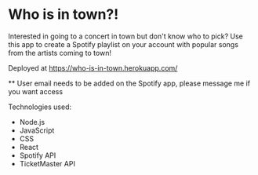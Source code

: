 # Who is in town?!

Interested in going to a concert in town but don't know who to pick?
Use this app to create a Spotify playlist on your account with popular songs from the artists coming to town!

Deployed at https://who-is-in-town.herokuapp.com/

** User email needs to be added on the Spotify app, please message me if you want access

Technologies used: 
- Node.js
- JavaScript
- CSS
- React
- Spotify API
- TicketMaster API



